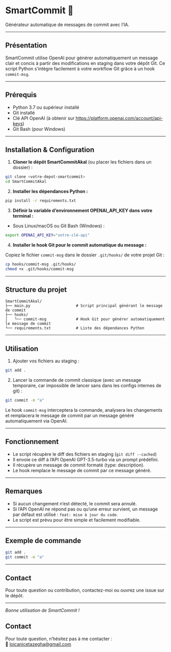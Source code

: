 
# SmartCommit 🤖

Générateur automatique de messages de commit avec l’IA.

---

## Présentation

SmartCommit utilise OpenAI pour générer automatiquement un message clair et concis à partir des modifications en staging dans votre dépôt Git. Ce script Python s’intègre facilement à votre workflow Git grâce à un hook `commit-msg`.

---

## Prérequis

- Python 3.7 ou supérieur installé
- Git installé
- Clé API OpenAI (à obtenir sur https://platform.openai.com/account/api-keys)
- Git Bash (pour Windows)

---

## Installation & Configuration

1. **Cloner le dépôt SmartCommitAkal** (ou placer les fichiers dans un dossier) :

```bash
git clone <votre-depot-smartcommit>
cd SmartCommitAkal
```

2. **Installer les dépendances Python :**

```bash
pip install -r requirements.txt
```

3. **Définir la variable d’environnement OPENAI_API_KEY dans votre terminal :**

- Sous Linux/macOS ou Git Bash (Windows) :

```bash
export OPENAI_API_KEY="votre-clé-api"
```


4. **Installer le hook Git pour le commit automatique du message :**

Copiez le fichier `commit-msg` dans le dossier `.git/hooks/` de votre projet Git :

```bash
cp hooks/commit-msg .git/hooks/
chmod +x .git/hooks/commit-msg
```

---

## Structure du projet

```
SmartCommitAkal/
├── main.py                    # Script principal générant le message de commit
├── hooks/
│   └── commit-msg             # Hook Git pour générer automatiquement le message de commit
└── requirements.txt           # Liste des dépendances Python
```

---

## Utilisation

1. Ajouter vos fichiers au staging :

```bash
git add .
```

2. Lancer la commande de commit classique (avec un message temporaire, car impossible de lancer sans dans les configs internes de git) :

```bash
git commit -m "a"
```

Le hook `commit-msg` interceptera la commande, analysera les changements et remplacera le message de commit par un message généré automatiquement via OpenAI.

---

## Fonctionnement

- Le script récupère le diff des fichiers en staging (`git diff --cached`)
- Il envoie ce diff à l’API OpenAI GPT-3.5-turbo via un prompt prédéfini.
- Il récupère un message de commit formaté (type: description).
- Le hook remplace le message de commit par ce message généré.

---

## Remarques

- Si aucun changement n’est détecté, le commit sera annulé.
- Si l’API OpenAI ne répond pas ou qu’une erreur survient, un message par défaut est utilisé : `feat: mise à jour du code`.
- Le script est prévu pour être simple et facilement modifiable.

---

## Exemple de commande

```bash
git add .
git commit -m "a"
```

---

## Contact

Pour toute question ou contribution, contactez-moi ou ouvrez une issue sur le dépôt.

---

*Bonne utilisation de SmartCommit !*
## Contact

Pour toute question, n’hésitez pas à me contacter :  
📧 loicanicetazegha@gmail.com
